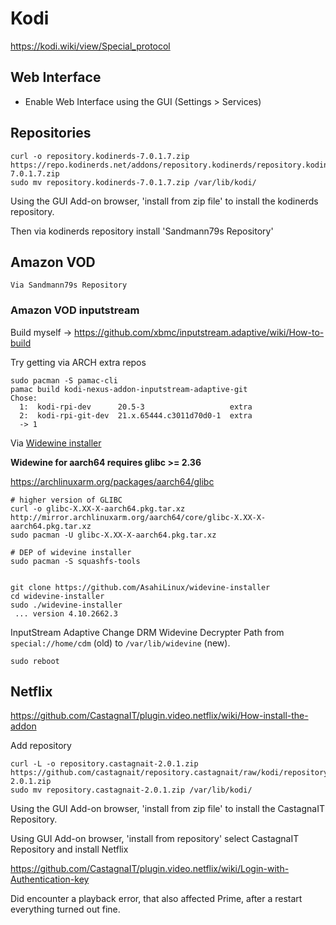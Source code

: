 # Kodi

https://kodi.wiki/view/Special_protocol

## Web Interface

* Enable Web Interface using the GUI (Settings > Services)

## Repositories

    curl -o repository.kodinerds-7.0.1.7.zip https://repo.kodinerds.net/addons/repository.kodinerds/repository.kodinerds-7.0.1.7.zip
    sudo mv repository.kodinerds-7.0.1.7.zip /var/lib/kodi/

Using the GUI Add-on browser, 'install from zip file' to install the kodinerds repository.

Then via kodinerds repository install 'Sandmann79s Repository'

## Amazon VOD

    Via Sandmann79s Repository

### Amazon VOD inputstream

Build myself -> https://github.com/xbmc/inputstream.adaptive/wiki/How-to-build

Try getting via ARCH extra repos

    sudo pacman -S pamac-cli
    pamac build kodi-nexus-addon-inputstream-adaptive-git
    Chose:
      1:  kodi-rpi-dev      20.5-3                   extra
      2:  kodi-rpi-git-dev  21.x.65444.c3011d70d0-1  extra
      -> 1

Via [Widewine installer](https://github.com/AsahiLinux/widevine-installer)

**Widewine for aarch64 requires glibc >= 2.36**

https://archlinuxarm.org/packages/aarch64/glibc

    # higher version of GLIBC
    curl -o glibc-X.XX-X-aarch64.pkg.tar.xz http://mirror.archlinuxarm.org/aarch64/core/glibc-X.XX-X-aarch64.pkg.tar.xz
    sudo pacman -U glibc-X.XX-X-aarch64.pkg.tar.xz

    # DEP of widevine installer
    sudo pacman -S squashfs-tools


    git clone https://github.com/AsahiLinux/widevine-installer
    cd widevine-installer
    sudo ./widevine-installer
     ... version 4.10.2662.3

InputStream Adaptive Change DRM Widevine Decrypter Path from `special://home/cdm` (old) to `/var/lib/widevine` (new).

    sudo reboot

## Netflix

https://github.com/CastagnaIT/plugin.video.netflix/wiki/How-install-the-addon

Add repository

    curl -L -o repository.castagnait-2.0.1.zip https://github.com/castagnait/repository.castagnait/raw/kodi/repository.castagnait-2.0.1.zip
    sudo mv repository.castagnait-2.0.1.zip /var/lib/kodi/

Using the GUI Add-on browser, 'install from zip file' to install the CastagnaIT Repository.

Using GUI Add-on browser, 'install from repository' select CastagnaIT Repository and install Netflix

https://github.com/CastagnaIT/plugin.video.netflix/wiki/Login-with-Authentication-key

Did encounter a playback error, that also affected Prime, after a restart everything turned out fine.
